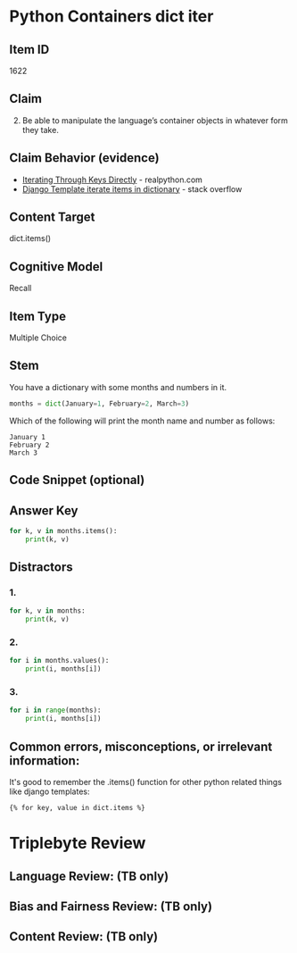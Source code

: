 # Python Containers dict iter

## Item ID
1622

## Claim
2. Be able to manipulate the language’s container objects in whatever form they take.

## Claim Behavior (evidence)
- [Iterating Through Keys Directly](https://realpython.com/iterate-through-dictionary-python/#iterating-through-keys-directly) - realpython.com
- [Django Template iterate items in dictionary](https://stackoverflow.com/a/1175050/92584) - stack overflow

## Content Target
dict.items()

## Cognitive Model
Recall

## Item Type
Multiple Choice

## Stem

You have a dictionary with some months and numbers in it.

```python
months = dict(January=1, February=2, March=3)
```

Which of the following will print the month name and number as follows:

```
January 1
February 2
March 3
```


## Code Snippet (optional)


## Answer Key

```python
for k, v in months.items():
    print(k, v)
```


## Distractors

### 1.
```python
for k, v in months:
    print(k, v)
```

### 2.
```python
for i in months.values():
    print(i, months[i])
```

### 3.
```python
for i in range(months):
    print(i, months[i])
```


## Common errors, misconceptions, or irrelevant information:

It's good to remember the .items() function for other python related things like django templates:
```
{% for key, value in dict.items %}
```

# Triplebyte Review


## Language Review: (TB only)


## Bias and Fairness Review: (TB only)


## Content Review: (TB only)

